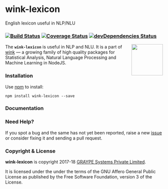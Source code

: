 # wink-lexicon

English lexicon useful in NLP/NLU

### [![Build Status](https://api.travis-ci.org/winkjs/wink-lexicon.svg?branch=master)](https://travis-ci.org/winkjs/wink-lexicon) [![Coverage Status](https://coveralls.io/repos/github/winkjs/wink-lexicon/badge.svg?branch=master)](https://coveralls.io/github/winkjs/wink-lexicon?branch=master) [![devDependencies Status](https://david-dm.org/winkjs/wink-lexicon/dev-status.svg)](https://david-dm.org/winkjs/wink-lexicon?type=dev)

[<img align="right" src="https://decisively.github.io/wink-logos/logo-title.png" width="100px" >](http://winkjs.org/)

The **`wink-lexicon`** is useful in NLP and NLU. It is a part of [wink](http://winkjs.org/) — a growing family of high quality packages for Statistical Analysis, Natural Language Processing and Machine Learning in NodeJS.

### Installation

Use [npm](https://www.npmjs.com/package/wink-lexicon) to install:

    npm install wink-lexicon --save


### Documentation


### Need Help?

If you spot a bug and the same has not yet been reported, raise a new [issue](https://github.com/winkjs/wink-lexicon/issues) or consider fixing it and sending a pull request.

### Copyright & License

**wink-lexicon** is copyright 2017-18 [GRAYPE Systems Private Limited](http://graype.in/).

It is licensed under the under the terms of the GNU Affero General Public License as published by the Free
Software Foundation, version 3 of the License.
